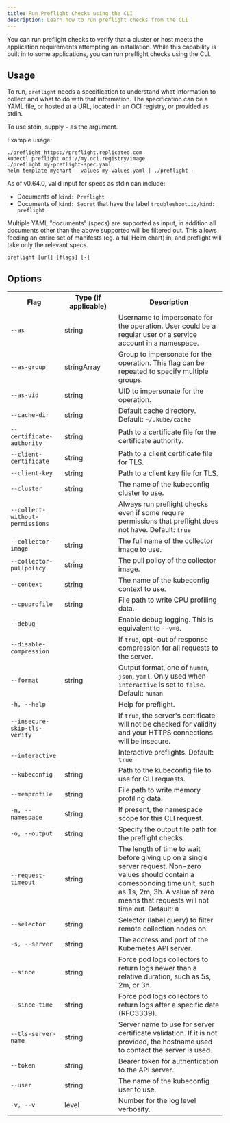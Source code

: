 ```yaml
---
title: Run Preflight Checks using the CLI
description: Learn how to run preflight checks from the CLI
---
```



You can run preflight checks to verify that a cluster or host meets the application requirements attempting an installation. While this capability is built in to some applications, you can run preflight checks using the CLI.

## Usage

To run, `preflight` needs a specification to understand what information to collect and what to do with that information. The specification can be a YAML file, or hosted at a URL, located in an OCI registry, or provided as stdin.

To use stdin, supply `-` as the argument.

Example usage:

```shell
./preflight https://preflight.replicated.com
kubectl preflight oci://my.oci.registry/image
./preflight my-preflight-spec.yaml
helm template mychart --values my-values.yaml | ./preflight -
```

As of v0.64.0, valid input for specs as stdin can include:

- Documents of `kind: Preflight`
- Documents of `kind: Secret` that have the label `troubleshoot.io/kind: preflight`

Multiple YAML "documents" (specs) are supported as input, in addition all documents other than the above supported will be filtered out. This allows feeding an entire set of manifests (eg. a full Helm chart) in, and preflight will take only the relevant specs.
```shell
preflight [url] [flags] [-]
```

## Options

<table>
    <tr>
      <th width="25%">Flag</th>
      <th width="25%">Type (if applicable)
      <th width="50%">Description</th>
    </tr>
    <tr>
      <td><code>--as</code></td>
      <td>string</td>
      <td>Username to impersonate for the operation. User could be a regular user or a service account in a namespace.</td>
    </tr>
    <tr>
      <td><code>--as-group</code></td>
      <td>stringArray</td>
      <td>Group to impersonate for the operation. This flag can be repeated to specify multiple groups.</td>
    </tr>
      <tr>
      <td><code>--as-uid</code></td>
      <td>string</td>
      <td>UID to impersonate for the operation.</td>
    </tr>
      <tr>
      <td><code>--cache-dir</code></td>
      <td>string</td>
          <td>Default cache directory. Default: <code>~/.kube/cache</code></td>
    </tr>
      <tr>
      <td><code>--certificate-authority</code></td>
      <td>string</td>
      <td>Path to a certificate file for the certificate authority.</td>
    </tr>
      <tr>
      <td><code>--client-certificate</code></td>
      <td>string</td>
      <td>Path to a client certificate file for TLS.</td>
    </tr>
    <tr>
      <td><code>--client-key</code></td>
      <td>string</td>
      <td>Path to a client key file for TLS.</td>
    </tr>
    <tr>
      <td><code>--cluster</code></td>
      <td>string</td>
      <td>The name of the kubeconfig cluster to use.</td>
    </tr>
    <tr>
      <td><code>--collect-without-permissions</code></td>
      <td></td>
      <td>Always run preflight checks even if some require permissions that preflight does not have. Default: <code>true</code></td>
    </tr>
    <tr>
      <td><code>--collector-image</code></td>
      <td>string</td>
      <td>The full name of the collector image to use.</td>
    </tr>
    <tr>
      <td><code>--collector-pullpolicy</code></td>
      <td>string</td>
      <td>The pull policy of the collector image.</td>
    </tr>
    <tr>
      <td><code>--context</code></td>
      <td>string</td>
      <td>The name of the kubeconfig context to use.</td>
    </tr>
    <tr>
      <td><code>--cpuprofile</code></td>
      <td>string</td>
      <td>File path to write CPU profiling data.</td>
    </tr>
    <tr>
      <td><code>--debug</code></td>
      <td></td>
          <td>Enable debug logging. This is equivalent to <code>--v=0</code>.</td>
    </tr>
    <tr>
      <td><code>--disable-compression</code></td>
      <td></td>
          <td>If <code>true</code>, opt-out of response compression for all requests to the server.</td>
    </tr>
    <tr>
      <td><code>--format</code></td>
      <td>string</td>
          <td>Output format, one of <code>human</code>, <code>json</code>, <code>yaml</code>. Only used when <code>interactive</code> is set to <code>false</code>. Default: <code>human</code></td>
    </tr>
    <tr>
      <td><code>-h, --help</code></td>
      <td></td>
      <td>Help for preflight.</td>
    </tr>
    <tr>
      <td><code>--insecure-skip-tls-verify</code></td>
      <td></td>
      <td>If <code>true</code>, the server's certificate will not be checked for validity and your HTTPS connections will be insecure.</td>
    </tr>
    <tr>
      <td><code>--interactive</code></td>
      <td></td>
      <td>Interactive preflights. Default: <code>true</code></td>
    </tr>
    <tr>
      <td><code>--kubeconfig</code></td>
      <td>string</td>
      <td>Path to the kubeconfig file to use for CLI requests.</td>
    </tr>
    <tr>
      <td><code>--memprofile</code></td>
      <td>string</td>
      <td>File path to write memory profiling data.</td>
    </tr>
    <tr>
      <td><code>-n, --namespace</code></td>
      <td>string</td>
      <td>If present, the namespace scope for this CLI request.</td>
    </tr>
    <tr>
      <td><code>-o, --output</code></td>
      <td>string</td>
      <td>Specify the output file path for the preflight checks.</td>
    </tr>
    <tr>
      <td><code>--request-timeout</code></td>
      <td>string</td>
      <td>The length of time to wait before giving up on a single server request. Non-zero values should contain a corresponding time unit, such as 1s, 2m, 3h. A value of zero means that requests will not time out. Default: <code>0</code></td>
    </tr>
    <tr>
      <td><code>--selector</code></td>
      <td>string</td>
      <td>Selector (label query) to filter remote collection nodes on.</td>
    </tr>
    <tr>
      <td><code>-s, --server</code></td>
      <td>string</td>
      <td>The address and port of the Kubernetes API server.</td>
    </tr>
    <tr>
      <td><code>--since</code></td>
      <td>string</td>
      <td>Force pod logs collectors to return logs newer than a relative duration, such as 5s, 2m, or 3h.</td>
    </tr>
    <tr>
      <td><code>--since-time</code></td>
      <td>string</td>
      <td>Force pod logs collectors to return logs after a specific date (RFC3339).</td>
    </tr>
    <tr>
      <td><code>--tls-server-name</code></td>
      <td>string</td>
      <td>Server name to use for server certificate validation. If it is not provided, the hostname used to contact the server is used.</td>
    </tr>
    <tr>
      <td><code>--token</code></td>
      <td>string</td>
      <td>Bearer token for authentication to the API server.</td>
    </tr>
    <tr>
      <td><code>--user</code></td>
      <td>string</td>
      <td>The name of the kubeconfig user to use.</td>
    </tr>
    <tr>
      <td><code>-v, --v</code></td>
      <td>level</td>
      <td>Number for the log level verbosity.</td>
    </tr>
  </table>
